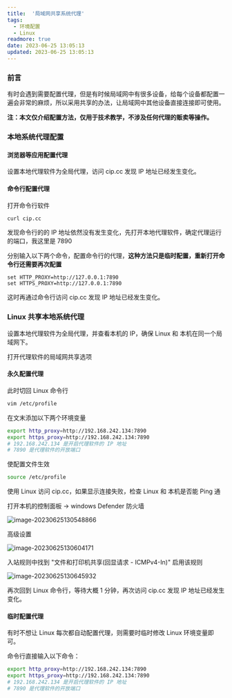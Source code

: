 ```yaml
---
title:  '局域网共享系统代理'
tags:
  - 环境配置
  - Linux
readmore: true
date: 2023-06-25 13:05:13
updated: 2023-06-25 13:05:13
---
```


### 前言

有时会遇到需要配置代理，但是有时候局域网中有很多设备，给每个设备都配置一遍会非常的麻烦，所以采用共享的办法，让局域网中其他设备直接连接即可使用。

**注：本文仅介绍配置方法，仅用于技术教学，不涉及任何代理的贩卖等操作。**

<!-- more -->

### 本地系统代理配置

#### 浏览器等应用配置代理

设置本地代理软件为全局代理，访问 cip.cc 发现 IP 地址已经发生变化。

#### 命令行配置代理

打开命令行软件

```bash
curl cip.cc
```

发现命令行的的 IP 地址依然没有发生变化，先打开本地代理软件，确定代理运行的端口，我这里是 7890

分别输入以下两个命令，配置命令行的代理，**这种方法只是临时配置，重新打开命令行还需要再次配置**

```
set HTTP_PROXY=http://127.0.0.1:7890
set HTTPS_PROXY=http://127.0.0.1:7890
```

这时再通过命令行访问 cip.cc  发现 IP 地址已经发生变化。

### Linux 共享本地系统代理

设置本地代理软件为全局代理，并查看本机的 IP，确保 Linux 和 本机在同一个局域网下。

打开代理软件的局域网共享选项

#### 永久配置代理

此时切回 Linux 命令行

```bash
vim /etc/profile
```

在文末添加以下两个环境变量

```bash
export http_proxy=http://192.168.242.134:7890
export https_proxy=http://192.168.242.134:7890
# 192.168.242.134 是开启代理软件的 IP 地址
# 7890 是代理软件的开放端口
```

使配置文件生效

```bash
source /etc/profile
```

使用 Linux 访问 cip.cc，如果显示连接失败，检查 Linux 和 本机是否能 Ping 通

打开本机的控制面板 -> windows Defender 防火墙

![image-20230625130548866](https://pic.mewhz.com/blog/image-20230625130548866.png)

高级设置

![image-20230625130604171](https://pic.mewhz.com/blog/image-20230625130604171.png)

入站规则中找到 "文件和打印机共享(回显请求 - ICMPv4-In)" 启用该规则

![image-20230625130645932](https://pic.mewhz.com/blog/image-20230625130645932.png)

再次回到 Linux 命令行，等待大概 1 分钟，再次访问 cip.cc 发现 IP 地址已经发生变化。

#### 临时配置代理

有时不想让 Linux 每次都自动配置代理，则需要时临时修改 Linux 环境变量即可。

命令行直接输入以下命令：

```bash
export http_proxy=http://192.168.242.134:7890
export https_proxy=http://192.168.242.134:7890
# 192.168.242.134 是开启代理软件的 IP 地址
# 7890 是代理软件的开放端口
```
